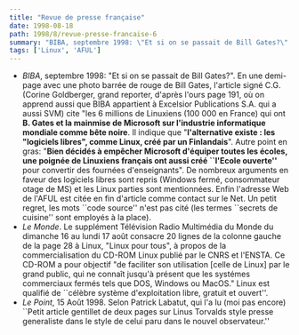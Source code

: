 ```yaml
---
title: "Revue de presse française"
date: 1998-08-18
path: 1998/8/revue-presse-francaise-6
summary: "BIBA, septembre 1998: \"Et si on se passait de Bill Gates?\"."
tags: ['Linux', 'AFUL']
---
```


<UL>

<LI>
<EM>BIBA</EM>, septembre 1998: "Et si on se passait de Bill Gates?". En une
demi-page avec une photo barrée de rouge de Bill Gates, l'article signé
C.G. (Corine Goldberger, grand reporter, d'après l'ours page 191, où
on apprend aussi que BIBA appartient à Excelsior Publications S.A. qui
a aussi SVM) cite "les 6 millions de Linuxiens (100 000 en France) qui
ont <B>B. Gates et la mainmise de Microsoft sur l'industrie informatique
mondiale comme bête noire</B>. Il indique que  "<B>l'alternative existe :
les "logiciels libres", comme Linux, créé par un Finlandais</B>". Autre
point en gras: "<B>Bien décidés à empêcher Microsoft d'équiper toutes
les écoles, une poignée de Linuxiens français ont aussi créé ``l'Ecole
ouverte''</B> pour convertir des fournées d'enseignants".  De nombreux
arguments en faveur des logiciels libres sont repris (Windows fermé,
consommateur otage de MS) et les Linux parties sont mentionnées. Enfin
l'adresse Web de l'AFUL est citée en fin d'article comme contact sur le
Net. Un petit regret, les mots ``code source'' n'est pas cité (les termes
``secrets de cuisine'' sont employés à la place).
<LI>
<EM>Le Monde</EM>.
Le supplément Télévision Radio Multimédia du Monde du dimanche 16 au lundi
17 août consacre 20 lignes de la colonne gauche de la page 28 à Linux,
"Linux pour tous", à propos de la commercialisation du CD-ROM Linux
publié par le CNRS et l'ENSTA. Ce CD-ROM a pour objectif "de faciliter
son utilisation [celle de Linux] par le grand public, qui ne connaît
jusqu'à présent que les systémes commerciaux fermés tels que DOS,
Windows ou MacOS." Linux est qualifié de ``célèbre système d'exploitation
libre, gratuit et ouvert''.
<LI><EM>Le Point</EM>, 15 Août 1998. Selon Patrick Labatut, qui l'a
lu (moi pas encore) ``Petit article gentillet de deux pages sur Linus
Torvalds style presse generaliste dans le style de celui paru dans le
nouvel observateur.''
</UL>


